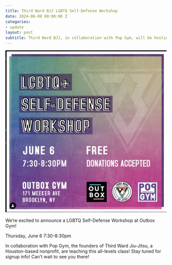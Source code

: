 ```yaml
---
title: Third Ward BJJ LGBTQ Self-Defense Workshop
date: 2024-06-08 00:00:00 Z
categories:
- update
layout: post
subtitle: Third Ward BJJ, in collaboration with Pop Gym, will be hosting a LGBTQ Self-Defense workshop at Outbox
---
```


![Third Ward BJJ at outbox](/assets/ThirdWardOutboxFlyer.png)

We’re excited to announce a LGBTQ Self-Defense Workshop at Outbox Gym!

Thursday, June 6
7:30-8:30pm

In collaboration with Pop Gym, the founders of Third Ward Jiu-Jitsu, a Houston-based nonprofit, are teaching this all-levels class! Stay tuned for signup info! Can’t wait to see you there!
